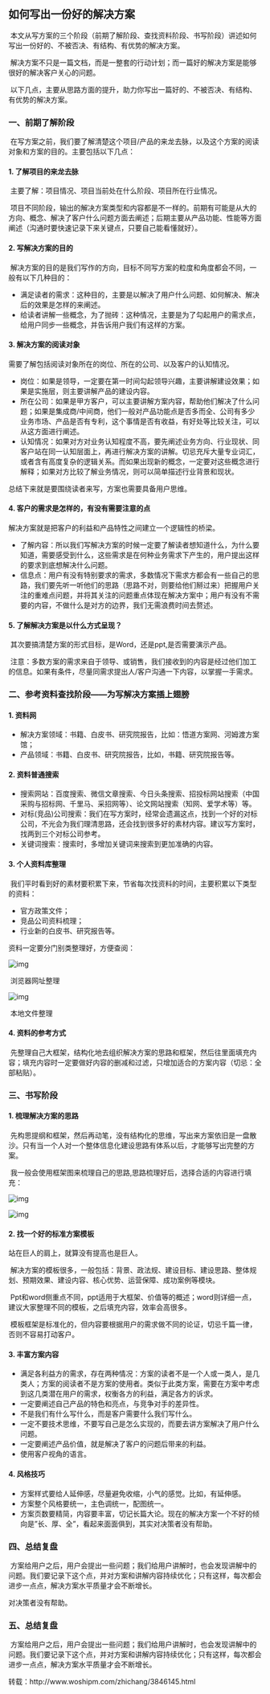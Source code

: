<div id="article_content" class="article_content clearfix">
 <link rel="stylesheet" href="https://csdnimg.cn/release/blogv2/dist/mdeditor/css/editerView/kdoc_html_views-1a98987dfd.css">
 <link rel="stylesheet" href="https://csdnimg.cn/release/blogv2/dist/mdeditor/css/editerView/ck_htmledit_views-704d5b9767.css">
 <div id="content_views" class="markdown_views prism-atom-one-light">
  <svg xmlns="http://www.w3.org/2000/svg" style="display: none;"><path stroke-linecap="round" d="M5,0 0,2.5 5,5z" id="raphael-marker-block" style="-webkit-tap-highlight-color: rgba(0, 0, 0, 0);"></path>
  </svg>
  <h2><a id="_0"></a>如何写出一份好的解决方案</h2>
  <p>​ 本文从写方案的三个阶段（前期了解阶段、查找资料阶段、书写阶段）讲述如何写出一份好的、不被否决、有结构、有优势的解决方案。</p>
  <p>​ 解决方案不只是一篇文档，而是一整套的行动计划；而一篇好的解决方案是能够很好的解决客户关心的问题。</p>
  <p>​ 以下几点，主要从思路方面的提升，助力你写出一篇好的、不被否决、有结构、有优势的解决方案。</p>
  <h3><a id="_8"></a>一、前期了解阶段</h3>
  <p>​ 在写方案之前，我们要了解清楚这个项目/产品的来龙去脉，以及这个方案的阅读对象和方案的目的。主要包括以下几点：</p>
  <h4><a id="1__12"></a>1. 了解项目的来龙去脉</h4>
  <p>​ 主要了解：项目情况、项目当前处在什么阶段、项目所在行业情况。</p>
  <p>​ 项目不同阶段，输出的解决方案类型和内容都是不一样的。前期有可能是从大的方向、概念、解决了客户什么问题方面去阐述；后期主要从产品功能、性能等方面阐述（沟通时要快速记录下来关键点，只要自己能看懂就好）。</p>
  <h4><a id="2__18"></a>2. 写解决方案的目的</h4>
  <p>​ 解决方案的目的是我们写作的方向，目标不同写方案的粒度和角度都会不同，一般有以下几种目的：</p>
  <ul>
   <li>满足读者的需求：这种目的，主要是以解决了用户什么问题、如何解决、解决后的效果是怎样的来阐述。</li>
   <li>给读者讲解一些概念，为了抛砖：这种情况，主要是为了勾起用户的需求点，给用户同步一些概念，并告诉用户我们有这样的方案。</li>
  </ul>
  <h4><a id="3__25"></a>3. 解决方案的阅读对象</h4>
  <p>需要了解包括阅读对象所在的岗位、所在的公司、以及客户的认知情况。</p>
  <ul>
   <li>岗位：如果是领导，一定要在第一时间勾起领导兴趣，主要讲解建设效果；如果是实施层，则主要讲解产品的建设内容。</li>
   <li>所在公司：如果是甲方客户，可以主要讲解方案内容，帮助他们解决了什么问题；如果是集成商/中间商，他们一般对产品功能点是否多而全、公司有多少业务市场、产品是否有专利，这个事情是否有收益，有好处等比较关注，可以从这方面进行阐述。</li>
   <li>认知情况：如果对方对业务认知程度不高，要先阐述业务方向、行业现状、同客户站在同一认知层面上，再进行解决方案的讲解。切忌充斥大量专业词汇，或者含有高度复杂的逻辑关系。而如果出现新的概念，一定要对这些概念进行解释；如果对方比较了解业务情况，则可以简单描述行业背景和现状。</li>
  </ul>
  <p>总结下来就是要围绕读者来写，方案也需要具备用户思维。</p>
  <h4><a id="4__35"></a>4. 客户的需求是怎样的，有没有需要注意的点</h4>
  <p>解决方案就是把客户的利益和产品特性之间建立一个逻辑性的桥梁。</p>
  <ul>
   <li>了解内容：所以我们写解决方案的时候一定要了解读者想知道什么，为什么要知道，需要感受到什么，这些需求是在何种业务需求下产生的，用户提出这样的要求到底想解决什么问题。</li>
   <li>信息点：用户有没有特别要求的需求，多数情况下需求方都会有一些自己的思路，我们要先听一听他们的思路（思路不对，则要给他们掰过来）把握用户关注的重难点问题，并将其关注的问题重点体现在解决方案中；用户有没有不需要的内容，不做什么是对方的边界，我们无需浪费时间去赘述。</li>
  </ul>
  <h4><a id="5__42"></a>5. 了解解决方案是以什么方式呈现？</h4>
  <p>​ 其次要搞清楚方案的形式目标，是Word，还是ppt,是否需要演示产品。</p>
  <p>​ 注意：多数方案的需求来自于领导、或销售，我们接收到的内容是经过他们加工的信息。如果有条件，尽量同需求提出人/客户沟通一下内容，以掌握一手需求。</p>
  <h3><a id="_48"></a>二、参考资料查找阶段——为写解决方案插上翅膀</h3>
  <h4><a id="1__50"></a>1. 资料网</h4>
  <ul>
   <li>解决方案领域：书籍、白皮书、研究院报告，比如：悟道方案网、河姆渡方案馆；</li>
   <li>产品领域：书籍、白皮书、研究院报告，比如，书籍、研究院报告等。</li>
  </ul>
  <h4><a id="2__55"></a>2. 资料普通搜索</h4>
  <ul>
   <li>搜索网站：百度搜索、微信文章搜索、今日头条搜索、招投标网站搜索（中国采购与招标网、千里马、采招网等）、论文网站搜索（知网、爱学术等）等。</li>
   <li>对标(竞品)公司搜索：我们在写方案时，经常会遗漏这点，找到一个好的对标公司，不光会为我们理清思路，还会找到很多好的素材内容。建议写方案时，找两到三个对标公司参考。</li>
   <li>关键词搜索：搜索时，多增加关键词来搜索到更加准确的内容。</li>
  </ul>
  <h4><a id="3__61"></a>3. 个人资料库整理</h4>
  <p>​ 我们平时看到好的素材要积累下来，节省每次找资料的时间，主要积累以下类型的资料：</p>
  <ul>
   <li>官方政策文件；</li>
   <li>竞品公司资料梳理；</li>
   <li>行业新的白皮书、研究报告等。</li>
  </ul>
  <p>资料一定要分门别类整理好，方便查阅：</p>
  <p><img src="https://i-blog.csdnimg.cn/blog_migrate/04c3d5e9485aafe528b96a78df036ed1.png" alt="img"></p>
  <p>​ 浏览器网址整理</p>
  <p><img src="https://i-blog.csdnimg.cn/blog_migrate/1bcf53ebf766e259ccf06aaea9d07083.png" alt="img"></p>
  <p>​ 本地文件整理</p>
  <h4><a id="4__79"></a>4. 资料的参考方式</h4>
  <p>​ 先整理自己大框架，结构化地去组织解决方案的思路和框架，然后往里面填充内容；填充内容时一定要做好内容的删减和过滤，只增加适合的方案内容（切忌：全部粘贴）。</p>
  <h3><a id="_83"></a>三、书写阶段</h3>
  <h4><a id="1__85"></a>1. 梳理解决方案的思路</h4>
  <p>​ 先构思提纲和框架，然后再动笔，没有结构化的思维，写出来方案依旧是一盘散沙。只有当一个人对一个整体信息化建设思路有体系以后，才能够写出完整的方案。</p>
  <p>​ 我一般会使用框架图来梳理自己的思路,思路梳理好后，选择合适的内容进行填充：</p>
  <p><img src="https://i-blog.csdnimg.cn/blog_migrate/8f0a2423fd93b9fd0d47e909351d1228.png" alt="img"></p>
  <p><img src="https://i-blog.csdnimg.cn/blog_migrate/8e51f88324e03df4bfe7efd10c47bfb1.png" alt="img"></p>
  <h4><a id="2__95"></a>2. 找一个好的标准方案模板</h4>
  <p>站在巨人的肩上，就算没有提高也是巨人。</p>
  <p>​ 解决方案的模板很多，一般包括：背景、政法规、建设目标、建设思路、整体规划、预期效果、建设内容、核心优势、运营保障、成功案例等模块。</p>
  <p>​ Ppt和word侧重点不同，ppt适用于大框架、价值等的概述；word则详细一点，建议大家整理不同的模板，之后填充内容，效率会高很多。</p>
  <p>​ 模板框架是标准化的，但内容要根据用户的需求做不同的论证，切忌千篇一律，否则不容易打动客户。</p>
  <h4><a id="3__105"></a>3. 丰富方案内容</h4>
  <ul>
   <li>满足各利益方的需求，存在两种情况：方案的读者不是一个人或一类人，是几类人；方案的阅读者不是方案的使用者。类似于此类方案，需要在方案中考虑到这几类潜在用户的需求，权衡各方的利益，满足各方的诉求。</li>
   <li>一定要阐述自己产品的特色和亮点，与竞争对手的差异性。</li>
   <li>不是我们有什么写什么，而是客户需要什么我们写什么。</li>
   <li>一定不要技术思维，不要写自己是怎么实现的，而要去讲方案解决了用户什么问题。</li>
   <li>一定要阐述产品价值，就是解决了客户的问题后带来的利益。</li>
   <li>使用客户视角的语言。</li>
  </ul>
  <h4><a id="4__114"></a>4. 风格技巧</h4>
  <ul>
   <li>方案样式要给人延伸感，尽量避免收缩，小气的感觉。比如，有延伸感。</li>
   <li>方案整个风格要统一，主色调统一，配图统一。</li>
   <li>方案页数要精简，内容要丰富，切记长篇大论。现在的解决方案一个不好的倾向是”长、厚、全”，看起来面面俱到，其实对决策者没有帮助。</li>
  </ul>
  <h3><a id="_120"></a>四、总结复盘</h3>
  <p>​ 方案给用户之后，用户会提出一些问题；我们给用户讲解时，也会发现讲解中的问题。我们要记录下这个点，并对方案和讲解内容持续优化；只有这样，每次都会进步一点点，解决方案水平质量才会不断增长。</p>
  <p>对决策者没有帮助。</p>
  <h3><a id="_126"></a>五、总结复盘</h3>
  <p>​ 方案给用户之后，用户会提出一些问题；我们给用户讲解时，也会发现讲解中的问题。我们要记录下这个点，并对方案和讲解内容持续优化；只有这样，每次都会进步一点点，解决方案水平质量才会不断增长。</p>
  <p>转载：http://www.woshipm.com/zhichang/3846145.html</p>
 </div>
 <link href="https://csdnimg.cn/release/blogv2/dist/mdeditor/css/editerView/markdown_views-a5d25dd831.css" rel="stylesheet">
 <link href="https://csdnimg.cn/release/blogv2/dist/mdeditor/css/style-e504d6a974.css" rel="stylesheet">
</div>
